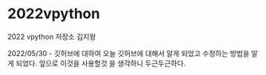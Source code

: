 # 2022vpython
2022 vpython 저장소 김지왕

2022/05/30 - 깃허브에 대하여
오늘 깃허브에 대해서 알게 되었고 수정하는 방법을 알게 되었다.
앞으로 이것을 사용할것 을 생각하니 두근두근하다.

